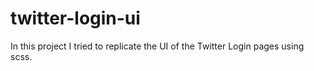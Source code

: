 # twitter-login-ui

In this project I tried to replicate the UI of the Twitter Login pages using scss.
